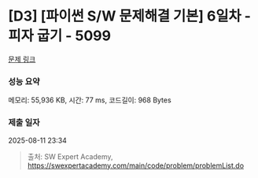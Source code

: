 # [D3] [파이썬 S/W 문제해결 기본] 6일차 - 피자 굽기 - 5099 

[문제 링크](https://swexpertacademy.com/main/code/problem/problemDetail.do?contestProbId=AWTVlVB6bvMDFAVT) 

### 성능 요약

메모리: 55,936 KB, 시간: 77 ms, 코드길이: 968 Bytes

### 제출 일자

2025-08-11 23:34



> 출처: SW Expert Academy, https://swexpertacademy.com/main/code/problem/problemList.do